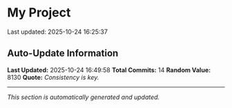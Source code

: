 # My Project


Last updated: 2025-10-24 16:25:37














## Auto-Update Information

**Last Updated:** 2025-10-24 16:49:58
**Total Commits:** 14
**Random Value:** 8130
**Quote:** _Consistency is key._

---
_This section is automatically generated and updated._